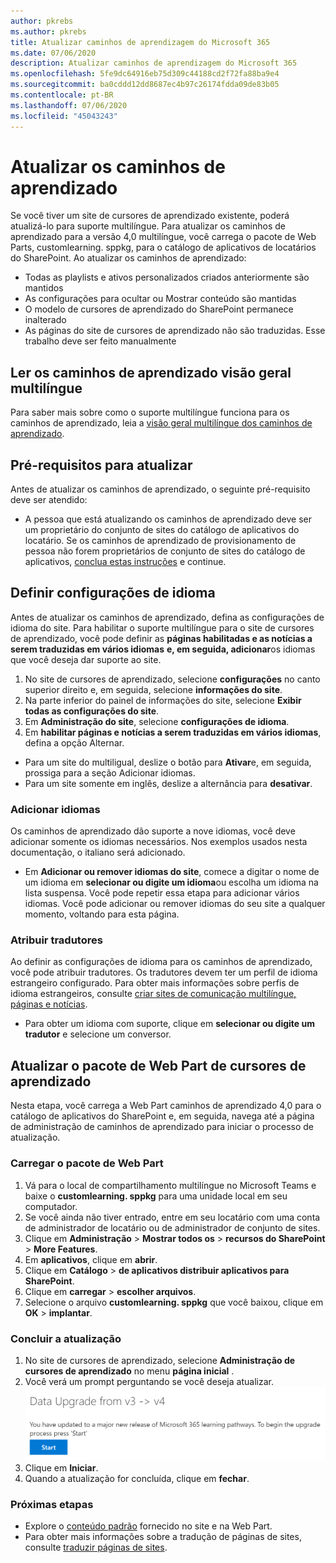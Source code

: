 ```yaml
---
author: pkrebs
ms.author: pkrebs
title: Atualizar caminhos de aprendizagem do Microsoft 365
ms.date: 07/06/2020
description: Atualizar caminhos de aprendizagem do Microsoft 365
ms.openlocfilehash: 5fe9dc64916eb75d309c44188cd2f72fa88ba9e4
ms.sourcegitcommit: ba0cddd12dd8687ec4b97c26174fdda09de83b05
ms.contentlocale: pt-BR
ms.lasthandoff: 07/06/2020
ms.locfileid: "45043243"
---
```

# <a name="update-learning-pathways"></a>Atualizar os caminhos de aprendizado
Se você tiver um site de cursores de aprendizado existente, poderá atualizá-lo para suporte multilíngue. Para atualizar os caminhos de aprendizado para a versão 4,0 multilíngue, você carrega o pacote de Web Parts, customlearning. sppkg, para o catálogo de aplicativos de locatários do SharePoint. Ao atualizar os caminhos de aprendizado:  

- Todas as playlists e ativos personalizados criados anteriormente são mantidos
- As configurações para ocultar ou Mostrar conteúdo são mantidas
- O modelo de cursores de aprendizado do SharePoint permanece inalterado
- As páginas do site de cursores de aprendizado não são traduzidas. Esse trabalho deve ser feito manualmente

## <a name="read-the-learning-pathways-multilingual-overview"></a>Ler os caminhos de aprendizado visão geral multilíngue
Para saber mais sobre como o suporte multilíngue funciona para os caminhos de aprendizado, leia a [visão geral multilíngue dos caminhos de aprendizado](custom_overview.md). 

## <a name="prerequisites-to-update"></a>Pré-requisitos para atualizar
Antes de atualizar os caminhos de aprendizado, o seguinte pré-requisito deve ser atendido:
- A pessoa que está atualizando os caminhos de aprendizado deve ser um proprietário do conjunto de sites do catálogo de aplicativos do locatário. Se os caminhos de aprendizado de provisionamento de pessoa não forem proprietários de conjunto de sites do catálogo de aplicativos, [conclua estas instruções](addappadmin.md) e continue. 

## <a name="set-language-settings"></a>Definir configurações de idioma 
Antes de atualizar os caminhos de aprendizado, defina as configurações de idioma do site. Para habilitar o suporte multilíngue para o site de cursores de aprendizado, você pode definir as **páginas habilitadas e as notícias a serem traduzidas em vários idiomas** **e, em seguida, adicionar**os idiomas que você deseja dar suporte ao site.
1.  No site de cursores de aprendizado, selecione **configurações** no canto superior direito e, em seguida, selecione **informações do site**.
2.  Na parte inferior do painel de informações do site, selecione **Exibir todas as configurações do site**.
3.  Em **Administração do site**, selecione **configurações de idioma**.
4.  Em **habilitar páginas e notícias a serem traduzidas em vários idiomas**, defina a opção Alternar. 
- Para um site do multiligual, deslize o botão para **Ativar**e, em seguida, prossiga para a seção Adicionar idiomas. 
- Para um site somente em inglês, deslize a alternância para **desativar**.

### <a name="add-languages"></a>Adicionar idiomas
Os caminhos de aprendizado dão suporte a nove idiomas, você deve adicionar somente os idiomas necessários. Nos exemplos usados nesta documentação, o italiano será adicionado. 
- Em **Adicionar ou remover idiomas do site**, comece a digitar o nome de um idioma em **selecionar ou digite um idioma**ou escolha um idioma na lista suspensa. Você pode repetir essa etapa para adicionar vários idiomas. Você pode adicionar ou remover idiomas do seu site a qualquer momento, voltando para esta página.
 
### <a name="assign-translators"></a>Atribuir tradutores
Ao definir as configurações de idioma para os caminhos de aprendizado, você pode atribuir tradutores. Os tradutores devem ter um perfil de idioma estrangeiro configurado. Para obter mais informações sobre perfis de idioma estrangeiros, consulte [criar sites de comunicação multilíngue, páginas e notícias](https://support.office.com/article/2bb7d610-5453-41c6-a0e8-6f40b3ed750c).  
- Para obter um idioma com suporte, clique em **selecionar ou digite um tradutor** e selecione um conversor. 

## <a name="update-the-learning-pathways-web-part-package"></a>Atualizar o pacote de Web Part de cursores de aprendizado
Nesta etapa, você carrega a Web Part caminhos de aprendizado 4,0 para o catálogo de aplicativos do SharePoint e, em seguida, navega até a página de administração de caminhos de aprendizado para iniciar o processo de atualização.

### <a name="upload-the-web-part-package"></a>Carregar o pacote de Web Part
1.  Vá para o local de compartilhamento multilíngue no Microsoft Teams e baixe o **customlearning. sppkg** para uma unidade local em seu computador. 
2.  Se você ainda não tiver entrado, entre em seu locatário com uma conta de administrador de locatário ou de administrador de conjunto de sites. 
3.  Clique em **Administração**  >  **Mostrar todos os**  >  **recursos do SharePoint**  >  **More Features**. 
4.  Em **aplicativos**, clique em **abrir**. 
5.  Clique em **Catálogo**  >  **de aplicativos distribuir aplicativos para SharePoint**. 
6.  Clique em **carregar**  >  **escolher arquivos**. 
7.  Selecione o arquivo **customlearning. sppkg** que você baixou, clique em **OK**  >  **implantar**. 

### <a name="complete-the-update"></a>Concluir a atualização
1.  No site de cursores de aprendizado, selecione **Administração de cursores de aprendizado** no menu **página inicial** . 
2.  Você verá um prompt perguntando se você deseja atualizar. 
![custom_update_adminprompt_ml.png](media/custom_update_adminprompt_ml.png)
3.  Clique em **Iniciar**. 
4. Quando a atualização for concluída, clique em **fechar**. 

### <a name="next-steps"></a>Próximas etapas
- Explore o [conteúdo padrão](custom_exploresite.md) fornecido no site e na Web Part.
- Para obter mais informações sobre a tradução de páginas de sites, consulte [traduzir páginas de sites](custom_translate_page_ml.md). 

